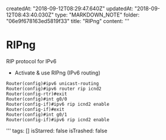 createdAt: "2018-09-12T08:29:47.640Z"
updatedAt: "2018-09-12T08:43:40.030Z"
type: "MARKDOWN_NOTE"
folder: "06e9f678163ed5819f33"
title: "RIPng"
content: '''
  # RIPng
  
  RIP protocol for IPv6
  
  * Activate & use RIPng (IPv6 routing)
  ```
  Router(config)#ipv6 unicast-routing 
  Router(config)#ipv6 router rip icnd2
  Router(config-rtr)#exit
  Router(config)#int g0/0
  Router(config-if)#ipv6 rip icnd2 enable 
  Router(config-if)#exit
  Router(config)#int g0/1
  Router(config-if)#ipv6 rip icnd2 enable 
  ```
  
  
'''
tags: []
isStarred: false
isTrashed: false
